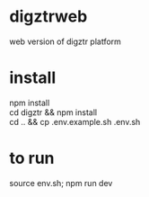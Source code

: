 # digztrweb
web version of digztr platform

# install

npm install <br />
cd digztr && npm install <br />
cd .. && cp .env.example.sh .env.sh

# to run

source env.sh; npm run dev
